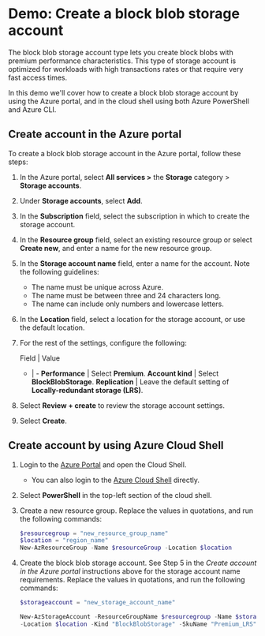 # Demo: Create a block blob storage account

The block blob storage account type lets you create block blobs with premium performance characteristics. This type of storage account is optimized for workloads with high transactions rates or that require very fast access times.

In this demo we'll cover how to create a block blob storage account by using the Azure portal, and in the cloud shell using both Azure PowerShell and Azure CLI.

## Create account in the Azure portal

To create a block blob storage account in the Azure portal, follow these steps:

1. In the Azure portal, select **All services >** the **Storage** category > **Storage accounts**.

2. Under **Storage accounts**, select **Add**.

3. In the **Subscription** field, select the subscription in which to create the storage account.

4. In the **Resource group** field, select an existing resource group or select **Create new**, and enter a name for the new resource group.

5. In the **Storage account name** field, enter a name for the account. Note the following guidelines:

    * The name must be unique across Azure.
    * The name must be between three and 24 characters long.
    * The name can include only numbers and lowercase letters.

6. In the **Location** field, select a location for the storage account, or use the default location.

7. For the rest of the settings, configure the following:

    Field | Value
    - | -
    **Performance** | Select **Premium**.
    **Account kind** | Select **BlockBlobStorage**.
    **Replication** | Leave the default setting of **Locally-redundant storage (LRS)**.

8. Select **Review + create** to review the storage account settings.

9. Select **Create**.

## Create account by using Azure Cloud Shell

1. Login to the [Azure Portal](https://portal.azure.com) and open the Cloud Shell. 

    * You can also login to the [Azure Cloud Shell](https://shell.azure.com) directly.

2. Select  **PowerShell** in the top-left section of the cloud shell.

3. Create a new resource group. Replace the values in quotations, and run the following commands:

    ```powershell
    $resourcegroup = "new_resource_group_name"
    $location = "region_name"
    New-AzResourceGroup -Name $resourceGroup -Location $location
    ```

4. Create the block blob storage account. See Step 5 in the *Create account in the Azure portal* instructions above for the storage account name requirements. Replace the values in quotations, and run the following commands:

    ```powershell
    $storageaccount = "new_storage_account_name"

    New-AzStorageAccount -ResourceGroupName $resourcegroup -Name $storageaccount `
    -Location $location -Kind "BlockBlobStorage" -SkuName "Premium_LRS"
    ```

